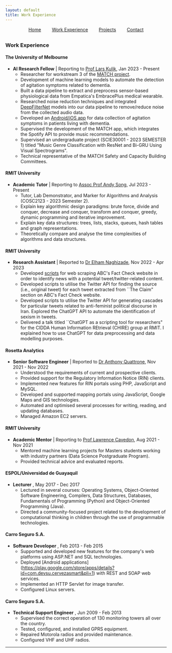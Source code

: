 ```yaml
---
layout: default
title: Work Experience
---
```


<nav style="text-align: center; margin-bottom: 30px;">
  <a href="/" style="margin: 0 15px;">Home</a>
  <a href="/work_experience" style="margin: 0 15px;">Work Experience</a>
  <a href="/projects" style="margin: 0 15px;">Projects</a>
  <a href="/contact" style="margin: 0 15px;">Contact</a>
</nav>

### Work Experience

#### The University of Melbourne
- **AI Research Fellow** | Reporting to [Prof Lars Kulik](https://lars.kuliks.net/?page_id=6), Jan 2023 - Present  
  - Researcher for workstream 3 of the [MATCH project](https://www.musicattunedcare.com/).
  - Development of machine learning models to automate the detection of agitation symptoms related to dementia.
  - Built a data pipeline to extract and preprocess sensor-based physiological data from Empatica's EmbracePlus medical wearable.
  - Researched noise reduction techniques and integrated [DeepFilterNet](https://ieeexplore.ieee.org/document/9914782) models into our data pipeline to remove/reduce noise from the collected audio data.
  - Developed an [Android/iOS app](https://github.com/stevcabello/CMAI-Labeller-App) for data collection of agitation symptoms in patients living with dementia.
  - Supervised the development of the MATCH app, which integrates the Spotify API to provide music recommendations.
  - Supervised an undergraduate project (SCIE30001 - 2023 SEMESTER 1) titled "Music Genre Classification with ResNet and Bi-GRU Using Visual Spectrograms".
  - Technical representative of the MATCH Safety and Capacity Building Committees.

#### RMIT University
- **Academic Tutor** | Reporting to [Assoc Prof Andy Song](https://www.rmit.edu.au/contact/staff-contacts/academic-staff/s/song-associate-professor-andy), Jul 2023 - Present  
  - Tutor, Lab Demonstrator, and Marker for Algorithms and Analysis (COSC2123 - 2023 Semester 2).
  - Explain key algorithmic design paradigms: brute force, divide and conquer, decrease and conquer, transform and conquer, greedy, dynamic programming and iterative improvement.
  - Explain key data structures: trees, lists, stacks, queues, hash tables and graph representations.
  - Theoretically compare and analyse the time complexities of algorithms and data structures.
 
#### RMIT University
- **Research Assistant** | Reported to [Dr Elham Naghizade](https://www.rmit.edu.au/contact/staff-contacts/academic-staff/n/naghizade-dr-e), Nov 2022 - Apr 2023  
  - Developed [scripts](https://github.com/stevcabello/RMIT-ABC-Fact-Checked-Data-Collection) for web scraping ABC's Fact Check website in order to identify news with a potential tweet/twitter-related content.
  - Developed scripts to utilise the Twitter API for finding the source (i.e., original tweet) for each tweet extracted from ``The Claim" section on ABC's Fact Check website.
  - Developed scripts to utilise the Twitter API for generating cascades for particular tweets related to anti-feminist political discourse in Iran. Explored the ChatGPT API to automate the identification of sexism in tweets.
  - Delivered a talk titled ``ChatGPT as a scripting tool for researchers" for the CIDDA Human Information REtrieval (CHIRE) group at RMIT. I explained how to use ChatGPT for data preprocessing and data modelling purposes.
 
#### Rosetta Analytics
- **Senior Software Engineer** | Reported to [Dr Anthony Quattrone](https://anthonyquattrone.com/), Nov 2021 - Nov 2022  
  - Understood the requirements of current and prospective clients.
  - Provided support for the Regulatory Information Notice (RIN) clients.
  - Implemented new features for RIN portals using PHP, JavaScript and MySQL.
  - Developed and supported mapping portals using JavaScript, Google Maps and GIS technologies.
  - Automated and optimised several processes for writing, reading, and updating databases.
  - Managed Amazon EC2 servers.
 
#### RMIT University
- **Academic Mentor** | Reporting to [Prof Lawrence Cavedon](https://www.rmit.edu.au/contact/staff-contacts/academic-staff/c/cavedon-professor-lawrence), Aug 2021 - Nov 2021  
  - Mentored machine learning projects for Masters students working with industry partners (Data Science Postgraduate Program).
  - Provided technical advice and evaluated reports.

#### ESPOL/Universidad de Guayaquil
- **Lecturer** , May 2017 - Dec 2017  
  - Lectured in several courses: Operating Systems, Object-Oriented Software Engineering, Compilers, Data Structures, Databases, Fundamentals of Programming (Python) and Object-Oriented Programming (Java).
  - Directed a community-focused project related to the development of computational thinking in children through the use of programmable technologies.

#### Carro Seguro S.A.
- **Software Developer** , Feb 2013 - Feb 2015  
  - Supported and developed new features for the company's web platforms using ASP.NET and SQL technologies.
  - Deployed [Android applications] (https://play.google.com/store/apps/details?id=com.devsu.cervezasmart&pli=1) with REST and SOAP web services.
  - Implemented an HTTP Servlet for image transfer.
  - Configured Linux servers.
 
#### Carro Seguro S.A.
- **Technical Support Engineer** , Jun 2009 - Feb 2013  
  - Supervised the correct operation of 130 monitoring towers all over the country.
  - Tested, configured, and installed GPRS equipment.
  - Repaired Motorola radios and provided maintenance.
  - Configured VHF and UHF radios.
    
---
